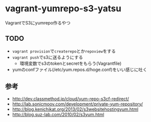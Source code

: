 # vagrant-yumrepo-s3-yatsu
VagrantでS3にyumrepo作るやつ

## TODO
- `vagrant provision`で`createrepo`とか`repoview`をする
- `vagrant push`でs3に送るようにする
  - 環境変数でs3のtokenとsecretをもらう(Vagrantfile)
- yumのconfファイル(/etc/yum.repos.d/hoge.conf)をいい感じに吐く

## 参考
- http://dev.classmethod.jp/cloud/yum-repo-s3cf-redirect/
- http://lab.sonicmoov.com/development/private-yum-repository/
- http://blog.kenichikat.org/2013/02/s3websitehostingyum.html
- http://blog.suz-lab.com/2010/02/s3yum.html
